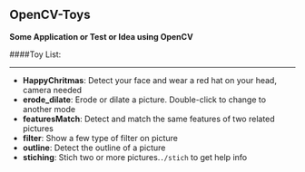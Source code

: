## OpenCV-Toys
**Some Application or Test or Idea using OpenCV**


####Toy List:
***
+ **HappyChritmas**: Detect your face and wear a red hat on your head, camera needed
+ **erode_dilate**: Erode or dilate a picture. Double-click to change to another mode
+ **featuresMatch**: Detect and match the same features of two related pictures
+ **filter**: Show a few type of filter on picture
+ **outline**: Detect the outline of a picture
+ **stiching**: Stich two or more pictures.`./stich` to get help info
